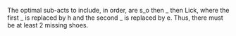 The optimal sub-acts to include, in order, are s_o then _ then Lick, where the first _ is replaced by h and the second _ is replaced by e. Thus, there must be at least 2 missing shoes.